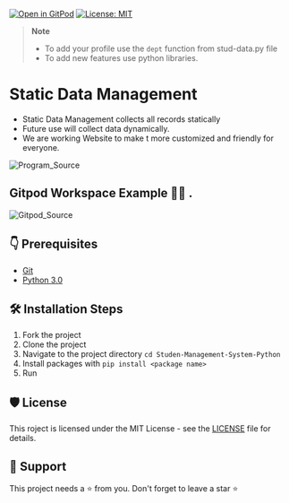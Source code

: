 [![Open in GitPod](https://img.shields.io/badge/Gitpod-Ready--to--Code-blue?logo=gitpod)](https://ganeshpatil-studenmanag-lkyaxfrvwm0.ws-us63.gitpod.io/)
[![License: MIT](https://img.shields.io/badge/License-MIT-yellow.svg)](https://opensource.org/licenses/MIT) 

> **Note**
>
> - To add your profile use the `dept` function from stud-data.py file 
> - To add new features use python libraries.

# Static Data Management 

- Static Data Management collects all records statically
- Future use will collect data dynamically. 
- We are working Website to make t more customized and friendly for everyone.


![Program_Source](https://user-images.githubusercontent.com/59861179/187082168-393eed06-82b6-4129-8274-878de353de44.gif)

## Gitpod Workspace Example 👨‍💻 .
![Gitpod_Source](https://user-images.githubusercontent.com/59861179/187084190-9846beb4-40fa-4ad2-84f0-e497c4865c00.gif)

## 👇 Prerequisites
- [Git](https://git-scm.com/downloads)
- [Python 3.0](https://www.python.org/)

## 🛠️ Installation Steps

1. Fork the project
2. Clone the project
3. Navigate to the project directory `cd Studen-Management-System-Python`
4. Install packages with `pip install <package name>`
5. Run 

## 🛡️ License

This roject is licensed under the MIT License - see the [LICENSE](https://opensource.org/licenses/MIT) file for details.

## 🙏 Support

This project needs a ⭐️ from you. Don't forget to leave a star ⭐️
